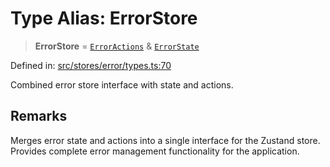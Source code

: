 # Type Alias: ErrorStore

> **ErrorStore** = [`ErrorActions`](../interfaces/ErrorActions.md) & [`ErrorState`](../interfaces/ErrorState.md)

Defined in: [src/stores/error/types.ts:70](https://github.com/Nick2bad4u/Uptime-Watcher/blob/8a1973382d5fe14c52996ecda381894eb7ecd4a6/src/stores/error/types.ts#L70)

Combined error store interface with state and actions.

## Remarks

Merges error state and actions into a single interface for the Zustand store.
Provides complete error management functionality for the application.

